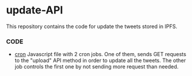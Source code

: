 # update-API
This repository contains the code for update the tweets stored in IPFS.
### CODE


- [cron](https://github.com/injustweet-tfg/update-API/cron.js)         Javascript file with 2 cron jobs. One of them, sends GET requests to the "upload" API method in order to update all the tweets. The other job controls the first one by not sending more request than needed.
